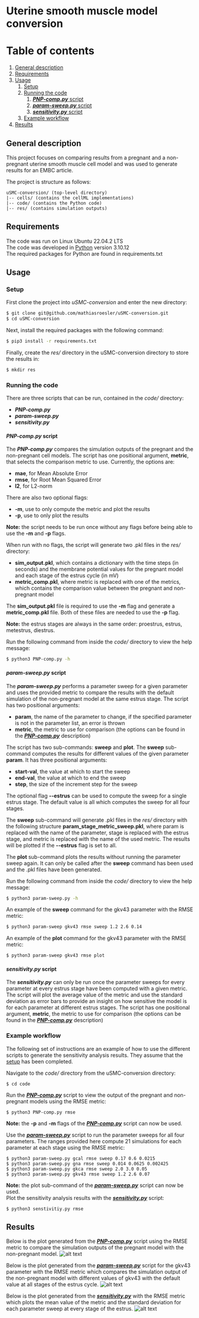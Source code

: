 # Uterine smooth muscle model conversion

# Table of contents
1. [General description](#general)
2. [Requirements](#requirements)
3. [Usage](#usage)
	1. [Setup](#setup)
	2. [Running the code](#code)
		1. [***PNP-comp.py*** script](#pnp)
		2. [***param-sweep.py*** script](#sweep)
		3. [***sensitivity.py*** script](#sense)
	3. [Example workflow](#workflow)
4. [Results](#results)

<a id="general"></a>
## General description
This project focuses on comparing results from a pregnant and a non-pregnant uterine smooth muscle cell model and was used to generate results for an EMBC article. 

The project is structure as follows:
```
uSMC-conversion/ (top-level directory)
|-- cells/ (contains the cellML implementations)
|-- code/ (contains the Python code)
|-- res/ (contains simulation outputs)
```

<a id="requirements"></a>
## Requirements
The code was run on Linux Ubuntu 22.04.2 LTS\
The code was developed in [Python](https://www.python.org/) version 3.10.12\
The required packages for Python are found in requirements.txt


<a id="usage"></a>
## Usage

<a id="setup"></a>
### Setup 
First clone the project into *uSMC-conversion* and enter the new directory:
```bash
$ git clone git@github.com/mathiasroesler/uSMC-conversion.git
$ cd uSMC-conversion
```


Next, install the required packages with the following command:
```bash
$ pip3 install -r requirements.txt
```

Finally, create the *res/* directory in the uSMC-conversion directory to store the results in:
```bash
$ mkdir res
```

<a id="code"></a>
### Running the code
There are three scripts that can be run, contained in the *code/* directory: 
* ***PNP-comp.py***
* ***param-sweep.py***
* ***sensitivity.py***

<a id="pnp"></a>
#### ***PNP-comp.py*** script
The ***PNP-comp.py*** compares the simulation outputs of the pregnant and the non-pregnant cell models. The script has one positional argument, **metric**, that selects the comparison metric to use. Currently, the options are:
* **mae**, for Mean Absolute Error
* **rmse**, for Root Mean Squared Error
* **l2**, for L2-norm

There are also two optional flags:
* **-m**, use to only compute the metric and plot the results
* **-p**, use to only plot the results

**Note:** the script needs to be run once without any flags before being able to use the **-m** and **-p** flags.

When run with no flags, the script will generate two .pkl files in the *res/* directory:
* **sim_output.pkl**, which contains a dictionary with the time steps (in seconds) and the membrane potential values for the pregnant model and each stage of the estrus cycle (in mV)
* **metric_comp.pkl**, where metric is replaced with one of the metrics, which contains the comparison value between the pregnant and non-pregnant model

The **sim_output.pkl** file is required to use the **-m** flag and generate a  **metric_comp.pkl** file. Both of these files are needed to use the **-p** flag. 

**Note:** the estrus stages are always in the same order: proestrus, estrus, metestrus, diestrus.

Run the following command from inside the *code/* directory to view the help message:
```bash
$ python3 PNP-comp.py -h
```


<a id="sweep"></a>
#### ***param-sweep.py*** script
The ***param-sweep.py*** performs a parameter sweep for a given parameter and uses the provided metric to compare the results with the default simulation of the non-pregnant model at the same estrus stage. The script has two positional arguments:
* **param**, the name of the parameter to change, if the specified parameter is not in the parameter list, an error is thrown
* **metric**, the metric to use for comparison (the options can be found in the [***PNP-comp.py***](#pnp) description)

The script has two sub-commands: **sweep** and **plot**.
The **sweep** sub-command computes the results for different values of the given parameter **param**. It has three positional arguments:
* **start-val**, the value at which to start the sweep
* **end-val**, the value at which to end the sweep
* **step**, the size of the increment step for the sweep

The optional flag **--estrus** can be used to compute the sweep for a single estrus stage. The default value is all which computes the sweep for all four stages. 

The **sweep** sub-command will generate .pkl files in the *res/* directory with the following structure **param_stage_metric_sweep.pkl**, where param is replaced with the name of the parameter, stage is replaced with the estrus stage, and metric is replaced with the name of the used metric. The results will be plotted if the **--estrus** flag is set to all.

The **plot** sub-command plots the results without running the parameter sweep again. It can only be called after the **sweep** command has been used and the .pkl files have been generated. 

Run the following command from inside the *code/* directory to view the help message:
```bash
$ python3 param-sweep.py -h
```

An example of the **sweep** command for the gkv43 parameter with the RMSE metric:
```bash
$ python3 param-sweep gkv43 rmse sweep 1.2 2.6 0.14
```

An example of the **plot** command for the gkv43 parameter with the RMSE metric:
```bash
$ python3 param-sweep gkv43 rmse plot
```

<a id="sense"></a>
#### ***sensitivity.py*** script

The ***sensitivity.py*** can only be run once the parameter sweeps for every parameter at every estrus stage have been computed with a given metric. The script will plot the average value of the metric and use the standard deviation as error bars to provide an insight on how sensitive the model is for each parameter at different estrus stages. The script has one positional argument, **metric**, the metric to use for comparison (the options can be found in the [***PNP-comp.py***](#pnp) description)


<a id="workflow"></a>
### Example workflow 
The following set of instructions are an example of how to use the different scripts to generate the sensitivity analysis results. They assume that the [setup](#setup) has been completed.

Navigate to the *code/* directory from the uSMC-conversion directory:
```
$ cd code
```

Run the [***PNP-comp.py***](#pnp) script to view the output of the pregnant and non-pregnant models using the RMSE metric:
```
$ python3 PNP-comp.py rmse
```
**Note:** the **-p** and **-m** flags of the [***PNP-comp.py***](#pnp) script can now be used.

Use the [***param-sweep.py***](#sweep) script to run the parameter sweeps for all four parameters. The ranges provided here compute 21 simulations for each parameter at each stage using the RMSE metric:
```
$ python3 param-sweep.py gcal rmse sweep 0.17 0.6 0.0215
$ python3 param-sweep.py gna rmse sweep 0.014 0.0625 0.002425
$ python3 param-sweep.py gkca rmse sweep 2.0 3.0 0.05
$ python3 param-sweep.py gkv43 rmse sweep 1.2 2.6 0.07
```
**Note:** the plot sub-command of the [***param-sweep.py***](#sweep) script can now be used.\
Plot the sensitivity analysis results with the [***sensitivity.py***](#sense) script:
```
$ python3 senstivitiy.py rmse
```


<a id="results"></a>
## Results
Below is the plot generated from the [***PNP-comp.py***](#pnp) script using the RMSE metric to compare the simulation outputs of the pregnant model with the non-pregnant model. 
![alt text](fig/PNP_comp.png "Example of the plot from the PNP-comp.py script using the RMSE metric")

Below is the plot generated from the [***param-sweep.py***](#sweep) script for the gkv43 parameter with the RMSE metric which compares the simulation output of the non-pregnant model with different values of gkv43 with the default value at all stages of the estrus cycle.
![alt text](fig/gkv43_rmse_sweep.png "Example of the plot from the param-sweep.py script for the gkv43 parameter using the RMSE metric")

Below is the plot generated from the [***sensitivity.py***](#sense) with the RMSE metric which plots the mean value of the metric and the standard deviation for each parameter sweep at every stage of the estrus.
![alt text](fig/sensitivity.png "Example of the plot from the sensitivity.py script using the RMSE metric")